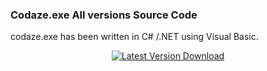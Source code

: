 ### Codaze.exe All versions Source Code

codaze.exe has been written in C# /.NET using Visual Basic.

</p>
  <p align="center">
    <a href="https://github.com/TheCodaze/codaze.exe/raw/main/codaze.exe-3.0/WindowsUpdateService/bin/Debug/codaze%203.0%20FINAL.exe">
      <img alt="Latest Version Download" src="https://img.shields.io/badge/Latest%20Version-Download-blue" />
    </a>
